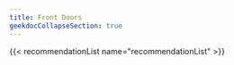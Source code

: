 ```yaml
---
title: Front Doors
geekdocCollapseSection: true
---
```


{{< recommendationList name="recommendationList" >}}
